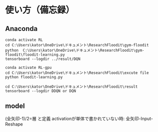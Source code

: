 # 使い方（備忘録）

## Anaconda
```
conda activate RL
cd C:\Users\kator\OneDrive\ドキュメント\ResearchFloodit\gym-floodit
python  C:\Users\kator\OneDrive\ドキュメント\ResearchFloodit\gym-floodit\floodit-learning.py 
tensorboard --logdir ../result/DQN                                                                          
```

```
conda activate RL-gpu
cd C:\Users\kator\OneDrive\ドキュメント\ResearchFloodit\excute file
python floodit-learning.py

cd C:\Users\kator\OneDrive\ドキュメント\ResearchFloodit\result
tensorboard --logdir DDQN or DQN

```

## model
(全矢印-1)/2=層 と定義
activationが単体で書かれていない時: 全矢印-Input-Reshape